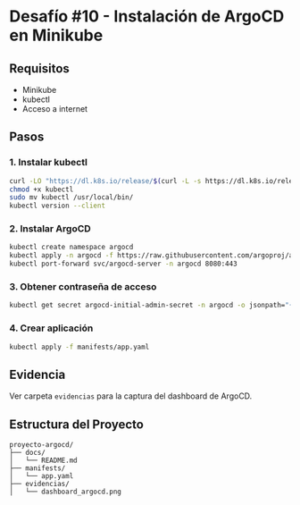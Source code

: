 
# Desafío #10 - Instalación de ArgoCD en Minikube

## Requisitos
- Minikube
- kubectl
- Acceso a internet

## Pasos

### 1. Instalar kubectl
```bash
curl -LO "https://dl.k8s.io/release/$(curl -L -s https://dl.k8s.io/release/stable.txt)/bin/linux/amd64/kubectl"
chmod +x kubectl
sudo mv kubectl /usr/local/bin/
kubectl version --client
```

### 2. Instalar ArgoCD
```bash
kubectl create namespace argocd
kubectl apply -n argocd -f https://raw.githubusercontent.com/argoproj/argo-cd/stable/manifests/install.yaml
kubectl port-forward svc/argocd-server -n argocd 8080:443
```

### 3. Obtener contraseña de acceso
```bash
kubectl get secret argocd-initial-admin-secret -n argocd -o jsonpath="{.data.password}" | base64 -d
```

### 4. Crear aplicación
```bash
kubectl apply -f manifests/app.yaml
```

## Evidencia
Ver carpeta `evidencias` para la captura del dashboard de ArgoCD.

## Estructura del Proyecto
```
proyecto-argocd/
├── docs/
│   └── README.md
├── manifests/
│   └── app.yaml
├── evidencias/
│   └── dashboard_argocd.png
```
